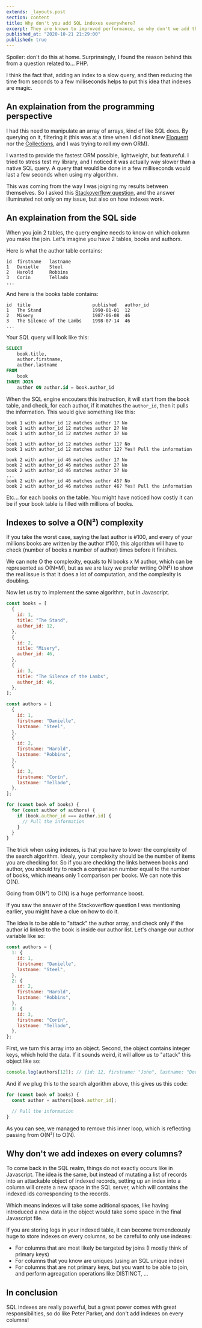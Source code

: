 ```yaml
---
extends: _layouts.post
section: content
title: Why don't you add SQL indexes everywhere?
excerpt: They are known to improved performance, so why don't we add them to every columns?
published_at: "2020-10-21 21:29:00"
published: true
---
```


Spoiler: don't do this at home. Surprinsingly, I found the reason behind this from a question related to... PHP.

I think the fact that, adding an index to a slow query, and then reducing the time from seconds to a few milliseconds helps to put this idea that indexes are magic.

## An explaination from the programming perspective

I had this need to manipulate an array of arrays, kind of like SQL does. By querying on it, filtering it (this was at a time when I did not knew [Eloquent](https://laravel.com/docs/8.x/eloquent) nor the [Collections](https://laravel.com/docs/8.x/collections), and I was trying to roll my own ORM).

I wanted to provide the fastest ORM possible, lightweight, but featureful. I tried to stress test my library, and I noticed it was actually way slower than a native SQL query. A query that would be done in a few milliseconds would last a few seconds when using my algorithm.

This was coming from the way I was joigning my results between themselves. So I asked this [Stackoverflow question](https://stackoverflow.com/questions/48529911/performant-array-join), and the answer illuminated not only on my issue, but also on how indexes work.

## An explaination from the SQL side

When you join 2 tables, the query engine needs to know on which column you make the join. Let's imagine you have 2 tables, books and authors.

Here is what the author table contains:

```
id	firstname	lastname
1	Danielle 	Steel
2	Harold 		Robbins
3	Corín 		Tellado
...
```

And here is the books table contains:

```
id	title						published	author_id
1	The Stand					1990-01-01	12
2	Misery						1987-06-08	46
3	The Silence of the Lambs	1998-07-14	46
...
```

Your SQL query will look like this:

```sql
SELECT
	book.title,
	author.firstname,
	author.lastname
FROM
	book
INNER JOIN
	author ON author.id = book.author_id
```

When the SQL engine encouters this instruction, it will start from the book table, and check, for each author, if it matches the `author_id`, then it pulls the information. This would give something like this:

```
book 1 with author_id 12 matches author 1? No
book 1 with author_id 12 matches author 2? No
book 1 with author_id 12 matches author 3? No
...
book 1 with author_id 12 matches author 11? No
book 1 with author_id 12 matches author 12? Yes! Pull the information

book 2 with author_id 46 matches author 1? No
book 2 with author_id 46 matches author 2? No
book 2 with author_id 46 matches author 3? No
...
book 2 with author_id 46 matches author 45? No
book 2 with author_id 46 matches author 46? Yes! Pull the information
```

Etc... for each books on the table. You might have noticed how costly it can be if your book table is filled with millions of books.

## Indexes to solve a O(N²) complexity

If you take the worst case, saying the last author is #100, and every of your millions books are written by the author #100, this algorithm will have to check (number of books x number of author) times before it finishes.

We can note O the complexity, equals to N books x M author, which can be represented as O(N\*M), but as we are lazy we prefer writing O(N²) to show the real issue is that it does a lot of computation, and the complexity is doubling.

Now let us try to implement the same algorithm, but in Javascript.

```javascript
const books = [
  {
    id: 1,
    title: "The Stand",
    author_id: 12,
  },
  {
    id: 2,
    title: "Misery",
    author_id: 46,
  },
  {
    id: 3,
    title: "The Silence of the Lambs",
    author_id: 46,
  },
];

const authors = [
  {
    id: 1,
    firstname: "Danielle",
    lastname: "Steel",
  },
  {
    id: 2,
    firstname: "Harold",
    lastname: "Robbins",
  },
  {
    id: 3,
    firstname: "Corín",
    lastname: "Tellado",
  },
];

for (const book of books) {
  for (const author of authors) {
    if (book.author_id === author.id) {
      // Pull the information
    }
  }
}
```

The trick when using indexes, is that you have to lower the complexity of the search algorithm. Idealy, your complexity should be the number of items you are checking for. So if you are checking the links between books and author, you should try to reach a comparison number equal to the number of books, which means only 1 comparison per books. We can note this O(N).

Going from O(N²) to O(N) is a huge performance boost.

If you saw the answer of the Stackoverflow question I was mentioning earlier, you might have a clue on how to do it.

The idea is to be able to "attack" the author array, and check only if the author id linked to the book is inside our author list. Let's change our author variable like so:

```javascript
const authors = {
  1: {
    id: 1,
    firstname: "Danielle",
    lastname: "Steel",
  },
  2: {
    id: 2,
    firstname: "Harold",
    lastname: "Robbins",
  },
  3: {
    id: 3,
    firstname: "Corín",
    lastname: "Tellado",
  },
};
```

First, we turn this array into an object. Second, the object contains integer keys, which hold the data. If it sounds weird, it will allow us to "attack" this object like so:

```javascript
console.log(authors[12]); // {id: 12, firstname: "John", lastname: "Doe"}
```

And if we plug this to the search algorithm above, this gives us this code:

```javascript
for (const book of books) {
  const author = authors[book.author_id];

  // Pull the information
}
```

As you can see, we managed to remove this inner loop, which is reflecting passing from O(N²) to O(N).

## Why don't we add indexes on every columns?

To come back in the SQL realm, things do not exactly occurs like in Javascript. The idea is the same, but instead of mutating a list of records into an attackable object of indexed records, setting up an index into a column will create a new space in the SQL server, which will contains the indexed ids corresponding to the records.

Which means indexes will take some aditional spaces, like having introduced a new data in the object would take some space in the final Javascript file.

If you are storing logs in your indexed table, it can become tremendeously huge to store indexes on every columns, so be careful to only use indexes:

- For columns that are most likely be targeted by joins (I mostly think of primary keys)
- For columns that you know are uniques (using an SQL unique index)
- For columns that are not primary keys, but you want to be able to join, and perform agreagation operations like DISTINCT, ...

## In conclusion

SQL indexes are really powerful, but a great power comes with great responsibilities, so do like Peter Parker, and don't add indexes on every columns!
